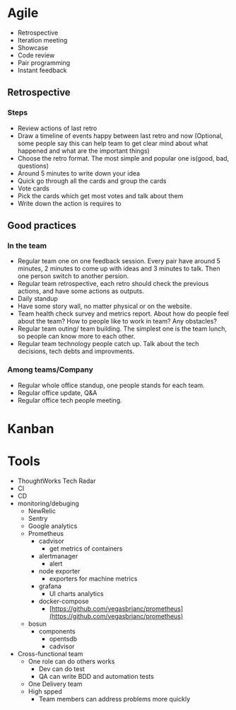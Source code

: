# Agile

- Retrospective
- Iteration meeting
- Showcase
- Code review
- Pair programming
- Instant feedback

## Retrospective

### Steps
* Review actions of last retro
* Draw a timeline of events happy between last retro and now (Optional, some people say this can help team to get clear mind about what happened and what are the important things)
* Choose the retro format. The most simple and popular one is(good, bad, questions)
* Around 5 minutes to write down your idea
* Quick go through all the cards and group the cards
* Vote cards
* Pick the cards which get most votes and talk about them
* Write down the action is requires to


## Good practices

### In the team

* Regular team one on one feedback session. Every pair have around 5 minutes, 2 minutes to come up with ideas and 3 minutes to talk. Then one person switch to another persion.
* Regular team retrospective, each retro should check the previous actions, and have some actions as outputs.
* Daily standup
* Have some story wall, no matter physical or on the website.
* Team health check survey and metrics report. About how do people feel about the team? How to people like to work in team? Any obstacles?
* Regular team outing/ team building. The simplest one is the team lunch, so people can know more to each other.
* Regular team technology people catch up. Talk about the tech decisions, tech debts and improvments.

### Among teams/Company

* Regular whole office standup, one people stands for each team.
* Regular office update, Q&A
* Regular office tech people meeting.


# Kanban

# Tools

- ThoughtWorks Tech Radar
- CI
- CD
- monitoring/debuging
    - NewRelic
    - Sentry
    - Google analytics
    - Prometheus
        - cadvisor
            - get metrics of containers
        - alertmanager
            - alert
        - node exporter
            - exporters for machine metrics
        - grafana
            - UI charts analytics
        - docker-compose
            - [https://github.com/vegasbrianc/prometheus](https://github.com/vegasbrianc/prometheus)
    - bosun
        - components
            - opentsdb
            - cadvisor
- Cross-functional team
	- One role can do others works
		- Dev can do test
		- QA can write BDD and automation tests
	- One Delivery team
	- High spped
		- Team members can address problems more quickly
